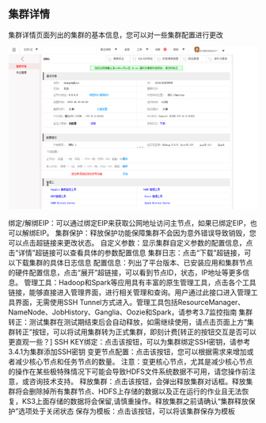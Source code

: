## 集群详情

集群详情页面列出的集群的基本信息，您可以对一些集群配置进行更改

![集群详情](./images/jiqxq.png)

绑定/解绑EIP：可以通过绑定EIP来获取公网地址访问主节点，如果已绑定EIP，也可以解绑EIP。
集群保护：释放保护功能保障集群不会因为意外错误导致销毁，您可以点击超链接来更改状态。
自定义参数：显示集群自定义参数的配置信息，点击“详情”超链接可以查看具体的参数配置信息
集群日志：点击“下载”超链接，可以下载集群的具体日志信息
配置信息：列出了平台版本、已安装应用和集群节点的硬件配置信息，点击“展开”超链接，可以看到节点ID，状态，IP地址等更多信息。
管理工具：Hadoop和Spark等应用具有丰富的原生管理工具，点击各个工具链接，能够直接进入管理界面，进行相关管理和查询。用户通过此接口进入管理工具界面，无需使用SSH Tunnel方式进入。管理工具包括ResourceManager、NameNode、JobHistory、Ganglia、Oozie和Spark，请参考3.7监控指南
集群转正：测试集群在测试期结束后会自动释放，如需继续使用，请点击页面上方“集群转正”按钮，可以将试用集群转为正式集群，即刻计费[转正的按钮交互是否可以更直观一些？]
SSH KEY绑定：点击该按钮，可以为集群绑定SSH密钥，请参考3.4.1为集群添加SSH密钥
变更节点配置：点击该按钮，您可以根据需求来增加或者减少核心节点和任务节点的数量。
注意：变更核心节点，尤其是减少核心节点的操作在某些极特殊情况下可能会导致HDFS文件系统数据不可用，请您操作前注意，或咨询技术支持。
释放集群：点击该按钮，会弹出释放集群对话框。释放集群将会删除掉所有集群节点、HDFS上存储的数据以及正在运行的作业且无法恢复，KS3上面存储的数据将会保留,请慎重操作。释放集群之前请确认“集群释放保护”选项处于关闭状态
保存为模板：点击该按钮，可以将该集群保存为模板